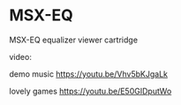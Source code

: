 # MSX-EQ
MSX-EQ equalizer viewer cartridge

video:

demo music 
            https://youtu.be/Vhv5bKJgaLk

lovely games 
            https://youtu.be/E50GIDputWo

